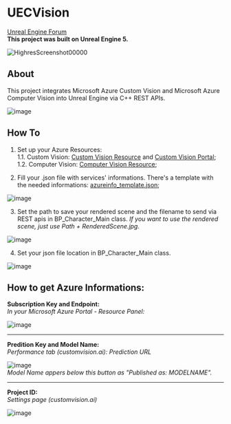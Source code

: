 # UECVision

[Unreal Engine Forum](https://forums.unrealengine.com/t/computer-vision-inside-the-engine-microsoft-azure-custom-vision-and-computer-vision/507175?u=lucoiso)  
**This project was built on Unreal Engine 5.**

![HighresScreenshot00000](https://user-images.githubusercontent.com/77353979/158843292-6282029b-fd67-46a8-8b3b-d093b3ad4939.png)

## About

This project integrates Microsoft Azure Custom Vision and Microsoft Azure Computer Vision into Unreal Engine via C++ REST APIs.

![image](https://user-images.githubusercontent.com/77353979/158843490-7c671ab0-3e20-4bbc-b3e5-c23eaa095a9e.png)

## How To

1. Set up your Azure Resources:  
1.1. Custom Vision: [Custom Vision Resource](https://azure.microsoft.com/en-us/services/cognitive-services/custom-vision-service/) and [Custom Vision Portal](https://www.customvision.ai/);  
1.2. Computer Vision: [Computer Vision Resource](https://azure.microsoft.com/en-us/services/cognitive-services/computer-vision/);

2. Fill your .json file with services' informations. There's a template with the needed informations: [azureinfo_template.json](https://github.com/lucoiso/UECVision/blob/main/azureinfo_template.json);  

![image](https://user-images.githubusercontent.com/77353979/158842656-b1de6ce0-f11b-445d-8cc9-8b9662ee6176.png)

3. Set the path to save your rendered scene and the filename to send via REST apis in BP_Character_Main class. _If you want to use the rendered scene, just use Path + RenderedScene.jpg._  

![image](https://user-images.githubusercontent.com/77353979/158842200-cb3326a3-4b9f-4f73-970a-5fa660b9ba81.png)

4. Set your json file location in BP_Character_Main class.  

![image](https://user-images.githubusercontent.com/77353979/158842233-4df8f698-8c80-4b94-8c9a-8fce0e34b6b5.png)

## How to get Azure Informations:

**Subscription Key and Endpoint:**  
_In your Microsoft Azure Portal - Resource Panel:_

![image](https://user-images.githubusercontent.com/77353979/158847329-a81f0140-88cc-43a1-a25a-117b34ac2938.png)

-------------------------------------------------

**Predition Key and Model Name:**  
_Performance tab (customvision.ai): Prediction URL_

![image](https://user-images.githubusercontent.com/77353979/158847857-226c1bcd-91ef-467c-a3e8-4a5d6ba50186.png)  
_Model Name appers below this button as "Published as: MODELNAME"._

-------------------------------------------------

**Project ID:**  
_Settings page (customvision.ai)_

![image](https://user-images.githubusercontent.com/77353979/158848457-28b69e47-0fdf-4644-bc40-b2fb4c05cda9.png)



